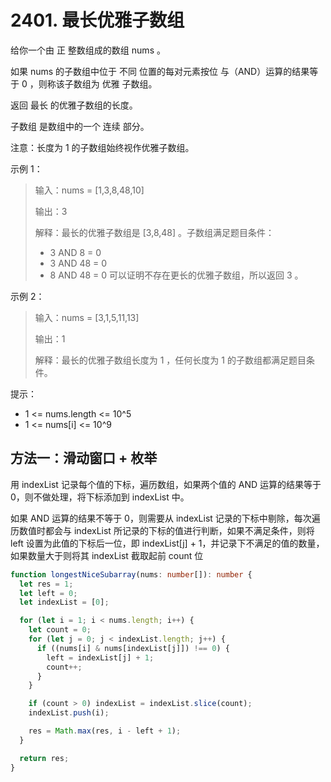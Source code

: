 # 2401. 最长优雅子数组

给你一个由 正 整数组成的数组 nums 。

如果 nums 的子数组中位于 不同 位置的每对元素按位 与（AND）运算的结果等于 0 ，则称该子数组为 优雅 子数组。

返回 最长 的优雅子数组的长度。

子数组 是数组中的一个 连续 部分。

注意：长度为 1 的子数组始终视作优雅子数组。

示例 1：

> 输入：nums = [1,3,8,48,10]
>
> 输出：3
>
> 解释：最长的优雅子数组是 [3,8,48] 。子数组满足题目条件：
>
> - 3 AND 8 = 0
> - 3 AND 48 = 0
> - 8 AND 48 = 0
>   可以证明不存在更长的优雅子数组，所以返回 3 。

示例 2：

> 输入：nums = [3,1,5,11,13]
>
> 输出：1
>
> 解释：最长的优雅子数组长度为 1 ，任何长度为 1 的子数组都满足题目条件。

提示：

- 1 <= nums.length <= 10^5
- 1 <= nums[i] <= 10^9

## 方法一：滑动窗口 + 枚举

用 indexList 记录每个值的下标，遍历数组，如果两个值的 AND 运算的结果等于 0，则不做处理，将下标添加到 indexList 中。

如果 AND 运算的结果不等于 0，则需要从 indexList 记录的下标中剔除，每次遍历数值时都会与 indexList 所记录的下标的值进行判断，如果不满足条件，则将 left 设置为此值的下标后一位，即 indexList[j] + 1，并记录下不满足的值的数量，如果数量大于则将其 indexList 截取起前 count 位

```ts
function longestNiceSubarray(nums: number[]): number {
  let res = 1;
  let left = 0;
  let indexList = [0];

  for (let i = 1; i < nums.length; i++) {
    let count = 0;
    for (let j = 0; j < indexList.length; j++) {
      if ((nums[i] & nums[indexList[j]]) !== 0) {
        left = indexList[j] + 1;
        count++;
      }
    }

    if (count > 0) indexList = indexList.slice(count);
    indexList.push(i);

    res = Math.max(res, i - left + 1);
  }

  return res;
}
```
